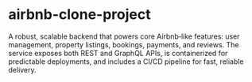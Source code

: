 # airbnb-clone-project

A robust, scalable backend that powers core Airbnb‑like features: user management, property listings, bookings, payments, and reviews. The service exposes both REST and GraphQL APIs, is containerized for predictable deployments, and includes a CI/CD pipeline for fast, reliable delivery.
